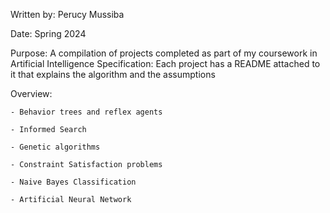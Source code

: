 Written by: Perucy Mussiba

Date: Spring 2024

Purpose: A compilation of projects completed as part of my coursework in Artificial Intelligence
Specification: Each project has a README attached to it that explains the algorithm and the assumptions

Overview: 

    - Behavior trees and reflex agents
    
    - Informed Search
    
    - Genetic algorithms
    
    - Constraint Satisfaction problems

    - Naive Bayes Classification

    - Artificial Neural Network
    
